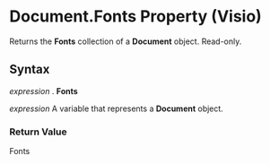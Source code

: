 
# Document.Fonts Property (Visio)

Returns the  **Fonts** collection of a **Document** object. Read-only.


## Syntax

 _expression_ . **Fonts**

 _expression_ A variable that represents a **Document** object.


### Return Value

Fonts

